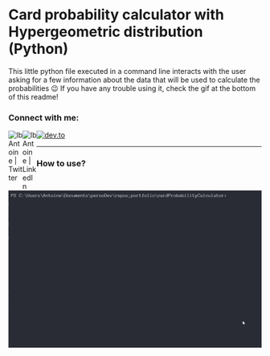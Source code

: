 # Card probability calculator with Hypergeometric distribution (Python)

This little python file executed in a command line interacts with the user asking for a few information about the data that will be used to calculate the probabilities 😉 If you have any trouble using it, check the gif at the bottom of this readme!

### **Connect with me:**

[<img align="left" alt="lbAntoine | Twitter" width="28px" src="https://image.flaticon.com/icons/png/512/60/60580.png" />][twitter]
[<img align="left" alt="lbAntoine | LinkedIn" width="28px" src="https://cdn-icons-png.flaticon.com/512/61/61109.png" />][linkedin]
<a href="https://dev.to/tomatowizard" target="_blank"><img alt="dev.to" src="https://img.shields.io/badge/MY%20DEV.TO%20PAGE-GO-green?style=for-the-badge&logo=dev.to" /></a>

---
### How to use?

![How to use](./howto/cardProbabilityCalculator.gif)

[website]: https://dev.to/tomatowizard
[twitter]: https://twitter.com/tomato_wizard
[linkedin]: https://www.linkedin.com/in/antoine-le-bras/